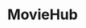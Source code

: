 ---
title: MovieHub
description: MovieHub es una aplicacion movil dedicada a los fanaticos del cine.
authors: 
- Alberto Aracil Millan
features:
- Buscador de peliculas.
- Pantalla de detalle de la pelicula.
- Posibilidad de añadir las peliculas que tienes por ver a una lista para que no se te olviden.
- Lista de peliculas populares.
- Posibilidad de ver el trailer desde la aplicacion.
img: MovieHub.jpeg
tech: 
- name: React Native
  icon: /icons/react.png
- name: Java
  icon: /icons/java.png
- name: Spring Boot
  icon: /icons/springboot.png
- name: MongoDB
  icon: /icons/mongodb.png
url: https://github.com/alarmi04/MovieHub-App
---